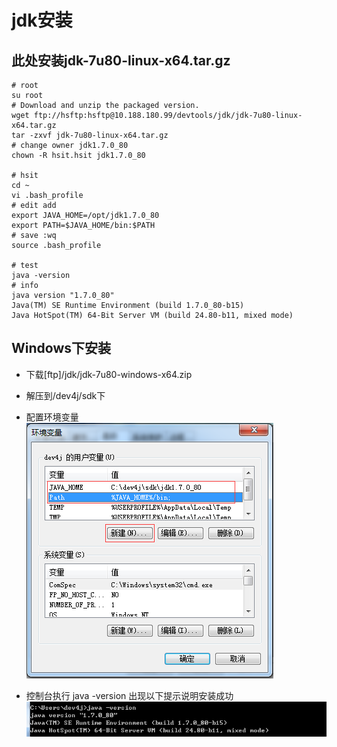 # jdk安装

## 此处安装jdk-7u80-linux-x64.tar.gz

```
# root
su root
# Download and unzip the packaged version.
wget ftp://hsftp:hsftp@10.188.180.99/devtools/jdk/jdk-7u80-linux-x64.tar.gz
tar -zxvf jdk-7u80-linux-x64.tar.gz
# change owner jdk1.7.0_80
chown -R hsit.hsit jdk1.7.0_80

# hsit
cd ~
vi .bash_profile
# edit add
export JAVA_HOME=/opt/jdk1.7.0_80
export PATH=$JAVA_HOME/bin:$PATH
# save :wq
source .bash_profile

# test
java -version
# info
java version "1.7.0_80"
Java(TM) SE Runtime Environment (build 1.7.0_80-b15)
Java HotSpot(TM) 64-Bit Server VM (build 24.80-b11, mixed mode)

```

## Windows下安装

* 下载[ftp]/jdk/jdk-7u80-windows-x64.zip
* 解压到/dev4j/sdk下
* 配置环境变量
![](/cn/install/images/dev4j_java_home.png)

* 控制台执行 java -version 出现以下提示说明安装成功
![](/cn/install/images/dev4j_java_home_version.png)